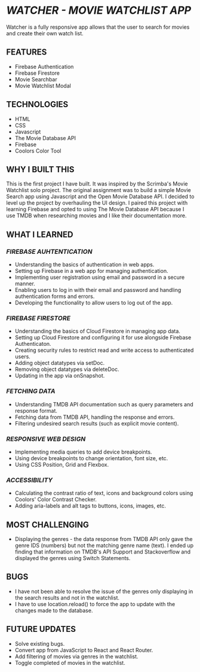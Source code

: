 # _WATCHER - MOVIE WATCHLIST APP_

Watcher is a fully responsive app allows that the user to search for movies and create their own watch list.

## FEATURES

- Firebase Authentication
- Firebase Firestore
- Movie Searchbar
- Movie Watchlist Modal

## TECHNOLOGIES

- HTML
- CSS
- Javascript
- The Movie Database API
- Firebase
- Coolors Color Tool

## WHY I BUILT THIS

This is the first project I have built. It was inspired by the Scrimba's Movie Watchlist solo project. The original assignment was to build a simple Movie Search app using Javascript and the Open Movie Database API. I decided to level up the project by overhauling the UI design. I paired this project with learning Firebase and opted to using The Movie Database API because I use TMDB when researching movies and I like their documentation more.

## WHAT I LEARNED

### _FIREBASE AUHTENTICATION_

- Understanding the basics of authentication in web apps.
- Setting up Firebase in a web app for managing authentication.
- Implementing user registration using email and password in a secure manner.
- Enabling users to log in with their email and password and handling authentication forms and errors.
- Developing the functionality to allow users to log out of the app.

### _FIREBASE FIRESTORE_

- Understanding the basics of Cloud Firestore in managing app data.
- Setting up Cloud Firestore and configuring it for use alongside Firebase Authenticaton.
- Creating security rules to restrict read and write access to authenticated users.
- Adding object datatypes via setDoc.
- Removing object datatypes via deleteDoc.
- Updating in the app via onSnapshot.

### _FETCHING DATA_

- Understanding TMDB API documentation such as query parameters and response format.
- Fetching data from TMDB API, handling the response and errors.
- Filtering undesired search results (such as explicit movie content).

### _RESPONSIVE WEB DESIGN_

- Implementing media queries to add device breakpoints.
- Using device breakpoints to change orientation, font size, etc.
- Using CSS Position, Grid and Flexbox.

### _ACCESSIBILITY_

- Calculating the contrast ratio of text, icons and background colors using Coolors' Color Contrast Checker.
- Adding aria-labels and alt tags to buttons, icons, images, etc.

## MOST CHALLENGING

- Displaying the genres - the data response from TMDB API only gave the genre IDS (numbers) but not the matching genre name (text). I ended up finding that information on TMDB's API Support and Stackoverflow and displayed the genres using Switch Statements.

## BUGS

- I have not been able to resolve the issue of the genres only displaying in the search results and not in the watchlist.
- I have to use location.reload() to force the app to update with the changes made to the database.

## FUTURE UPDATES

- Solve existing bugs.
- Convert app from JavaScript to React and React Router.
- Add filtering of movies via genres in the watchlist.
- Toggle completed of movies in the watchlist.
